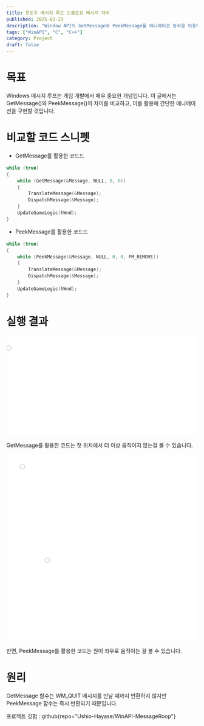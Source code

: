 ```yaml
---
title: 윈도우 메시지 루프 논블로킹 메시지 처리
published: 2025-02-23
description: "Window API의 GetMessage와 PeekMessage를 애니메이션 동작을 이용하여 비교"
tags: ["WinAPI", "C", "C++"]
category: Project
draft: false
---
```



# 목표
Windows 메시지 루프는 게임 개발에서 매우 중요한 개념입니다. 
이 글에서는 GetMessage()와 PeekMessage()의 차이를 비교하고, 이를 활용해 간단한 애니메이션을 구현할 것입니다.

# 비교할 코드 스니펫

- GetMessage를 활용한 코드드
```cpp
while (true)
{
    while (GetMessage(&Message, NULL, 0, 0))
    {
        TranslateMessage(&Message);
        DispatchMessage(&Message);
    }
    UpdateGameLogic(hWnd);
}
```

- PeekMessage를 활용한 코드드
```cpp
while (true)
{
    while (PeekMessage(&Message, NULL, 0, 0, PM_REMOVE))
    {
        TranslateMessage(&Message);
        DispatchMessage(&Message);
    }
    UpdateGameLogic(hWnd);
}
```

# 실행 결과

![GetMessage](./Blocking.png)

GetMessage를 활용한 코드는 첫 위치에서 더 이상 움직이지 않는걸 볼 수 있습니다.

![PeekMessage1](./NonblockingFront.png)
![PeekMessage2](./NonblockingBack.png)

반면, PeekMessage를 활용한 코드는 원이 좌우로 움직이는 걸 볼 수 있습니다. 

# 원리
GetMessage 함수는 WM_QUIT 메시지를 만날 때까지 반환하지 않지만 PeekMessage 함수는 즉시 반환되기 때문입니다.



프로젝트 깃헙 
::github{repo="Ushio-Hayase/WinAPI-MessageRoop"}